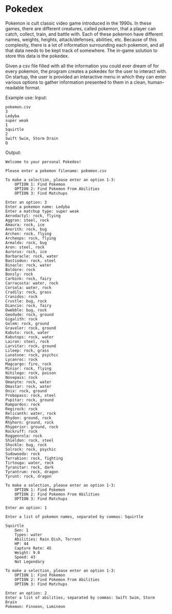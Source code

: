 # Pokedex

Pokemon is cult classic video game introduced in the 1990s. In these games, there are different creatures, called pokemon, that a player can catch, collect, train, and battle with. Each of these pokemon have different names, weights, heights, attack/defenses, abilities, etc. Because of this complexity, there is a lot of information surrounding each pokemon, and all that data needs to be kept track of somewhere. The in-game solution to store this data is the pokedex.

Given a csv file filled with all the information you could ever dream of for every pokemon, the program creates a pokedex for the user to interact with. On startup, the user is provided an interactive menu in which they can enter various options to gather information presented to them in a clean, human-readable format.

Example use:
Input:
```
pokemon.csv
3
Ledyba
super weak
1
Squirtle
2
Swift Swim, Storm Drain
Q
```
Output:
```
Welcome to your personal Pokedex!

Please enter a pokemon filename: pokemon.csv

To make a selection, please enter an option 1-3:
    OPTION 1: Find Pokemon
    OPTION 2: Find Pokemon From Abilities
    OPTION 3: Find Matchups

Enter an option: 3
Enter a pokemon name: Ledyba
Enter a matchup type: super weak
Aerodactyl: rock, flying
Aggron: steel, rock
Amaura: rock, ice
Anorith: rock, bug
Archen: rock, flying
Archeops: rock, flying
Armaldo: rock, bug
Aron: steel, rock
Aurorus: rock, ice
Barbaracle: rock, water
Bastiodon: rock, steel
Binacle: rock, water
Boldore: rock
Bonsly: rock
Carbink: rock, fairy
Carracosta: water, rock
Corsola: water, rock
Cradily: rock, grass
Cranidos: rock
Crustle: bug, rock
Diancie: rock, fairy
Dwebble: bug, rock
Geodude: rock, ground
Gigalith: rock
Golem: rock, ground
Graveler: rock, ground
Kabuto: rock, water
Kabutops: rock, water
Lairon: steel, rock
Larvitar: rock, ground
Lileep: rock, grass
Lunatone: rock, psychic
Lycanroc: rock
Magcargo: fire, rock
Minior: rock, flying
Nihilego: rock, poison
Nosepass: rock
Omanyte: rock, water
Omastar: rock, water
Onix: rock, ground
Probopass: rock, steel
Pupitar: rock, ground
Rampardos: rock
Regirock: rock
Relicanth: water, rock
Rhydon: ground, rock
Rhyhorn: ground, rock
Rhyperior: ground, rock
Rockruff: rock
Roggenrola: rock
Shieldon: rock, steel
Shuckle: bug, rock
Solrock: rock, psychic
Sudowoodo: rock
Terrakion: rock, fighting
Tirtouga: water, rock
Tyranitar: rock, dark
Tyrantrum: rock, dragon
Tyrunt: rock, dragon

To make a selection, please enter an option 1-3:
    OPTION 1: Find Pokemon
    OPTION 2: Find Pokemon From Abilities
    OPTION 3: Find Matchups

Enter an option: 1

Enter a list of pokemon names, separated by commas: Squirtle

Squirtle
    Gen: 1
    Types: water
    Abilities: Rain Dish, Torrent
    HP: 44
    Capture Rate: 45
    Weight: 9.0
    Speed: 43
    Not Legendary

To make a selection, please enter an option 1-3:
    OPTION 1: Find Pokemon
    OPTION 2: Find Pokemon From Abilities
    OPTION 3: Find Matchups

Enter an option: 2
Enter a list of abilities, separated by commas: Swift Swim, Storm Drain
Pokemon: Finneon, Lumineon
```
